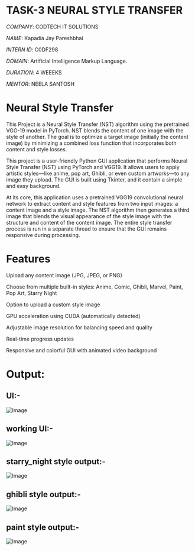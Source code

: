 # TASK-3 NEURAL STYLE TRANSFER 

*COMPANY*: CODTECH IT SOLUTIONS

*NAME*: Kapadia Jay Pareshbhai

*INTERN ID*: C0DF298

*DOMAIN*: Artificial Intelligence Markup Language.

*DURATION*: 4 WEEEKS

*MENTOR*: NEELA SANTOSH

# Neural Style Transfer 

This Project is a Neural Style Transfer (NST) algorithm using the pretrained VGG-19 model in PyTorch. NST blends the content of one image with the style of another. The goal is to optimize a target image (initially the content image) by minimizing a combined loss function that incorporates both content and style losses.

This project is a user-friendly Python GUI application that performs Neural Style Transfer (NST) using PyTorch and VGG19. It allows users to apply artistic styles—like anime, pop art, Ghibli, or even custom artworks—to any image they upload. The GUI is built using Tkinter, and it contain a simple and easy background.

At its core, this application uses a pretrained VGG19 convolutional neural network to extract content and style features from two input images: a content image and a style image. The NST algorithm then generates a third image that blends the visual appearance of the style image with the structure and content of the content image. The entire style transfer process is run in a separate thread to ensure that the GUI remains responsive during processing.

# Features
Upload any content image (JPG, JPEG, or PNG)

Choose from multiple built-in styles: Anime, Comic, Ghibli, Marvel, Paint, Pop Art, Starry Night

Option to upload a custom style image

GPU acceleration using CUDA (automatically detected)

Adjustable image resolution for balancing speed and quality

Real-time progress updates

Responsive and colorful GUI with animated video background

# Output:

## UI:-
![Image](https://github.com/user-attachments/assets/4ac91a18-bd46-4988-8bc8-46270d95f025)

## working UI:-
![Image](https://github.com/user-attachments/assets/9d65f74f-d57d-4365-acd3-928faf6cb2d4)

## starry_night style output:-
![Image](https://github.com/user-attachments/assets/e7914b8b-9606-4f0a-bf93-7f70c43a72f5)

## ghibli style output:-
![Image](https://github.com/user-attachments/assets/44d9cf97-b9a7-4a41-a7d2-aae2b072c3fc)

## paint style output:-
![Image](https://github.com/user-attachments/assets/f0523bb4-dfff-4ca6-8cad-8fc835e23d9d)
